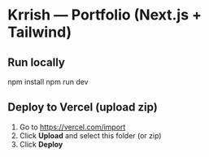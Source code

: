 # Krrish — Portfolio (Next.js + Tailwind)

## Run locally
npm install
npm run dev

## Deploy to Vercel (upload zip)
1) Go to https://vercel.com/import
2) Click **Upload** and select this folder (or zip)
3) Click **Deploy**
